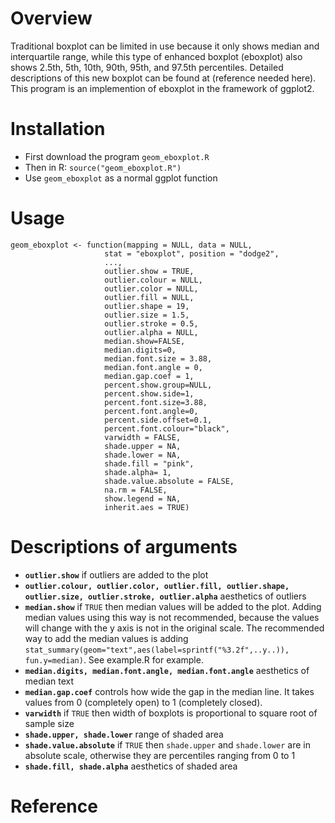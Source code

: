Overview
========

Traditional boxplot can be limited in use because it only shows median
and interquartile range, while this type of enhanced boxplot (eboxplot)
also shows 2.5th, 5th, 10th, 90th, 95th, and 97.5th percentiles.
Detailed descriptions of this new boxplot can be found at (reference
needed here). This program is an implemention of eboxplot in the
framework of ggplot2.

Installation
============

-   First download the program `geom_eboxplot.R`
-   Then in R: `source("geom_eboxplot.R")`
-   Use `geom_eboxplot` as a normal ggplot function

Usage
=====

    geom_eboxplot <- function(mapping = NULL, data = NULL,
                         stat = "eboxplot", position = "dodge2",
                         ...,
                         outlier.show = TRUE,
                         outlier.colour = NULL,
                         outlier.color = NULL,
                         outlier.fill = NULL,
                         outlier.shape = 19,
                         outlier.size = 1.5,
                         outlier.stroke = 0.5,
                         outlier.alpha = NULL,
                         median.show=FALSE,
                         median.digits=0,
                         median.font.size = 3.88,
                         median.font.angle = 0,
                         median.gap.coef = 1,
                         percent.show.group=NULL,
                         percent.show.side=1,
                         percent.font.size=3.88,
                         percent.font.angle=0,
                         percent.side.offset=0.1,
                         percent.font.colour="black",
                         varwidth = FALSE,
                         shade.upper = NA,
                         shade.lower = NA,
                         shade.fill = "pink",
                         shade.alpha= 1,
                         shade.value.absolute = FALSE,
                         na.rm = FALSE,
                         show.legend = NA,
                         inherit.aes = TRUE)

Descriptions of arguments
=========================

-   **`outlier.show`** if outliers are added to the plot
-   **`outlier.colour, outlier.color, outlier.fill, outlier.shape, outlier.size, outlier.stroke, outlier.alpha`**
    aesthetics of outliers
-   **`median.show`** if `TRUE` then median values will be added to the plot. Adding median values using this way is not recommended, because the values will change with the y axis is not in the original scale. The recommended way to add the median values is adding `stat_summary(geom="text",aes(label=sprintf("%3.2f",..y..)), fun.y=median)`. See example.R for example.
-   **`median.digits, median.font.angle, median.font.angle`** aesthetics of median text
-   **`median.gap.coef`** controls how wide the gap in the median line. It takes values from 0 (completely open) to 1 (completely closed).
-   **`varwidth`** if `TRUE` then width of boxplots is proportional to square root of sample size
-   **`shade.upper, shade.lower`** range of shaded area
-   **`shade.value.absolute`** if `TRUE` then `shade.upper` and
    `shade.lower` are in absolute scale, otherwise they are percentiles
    ranging from 0 to 1
-   **`shade.fill, shade.alpha`** aesthetics of shaded area

Reference
=========


